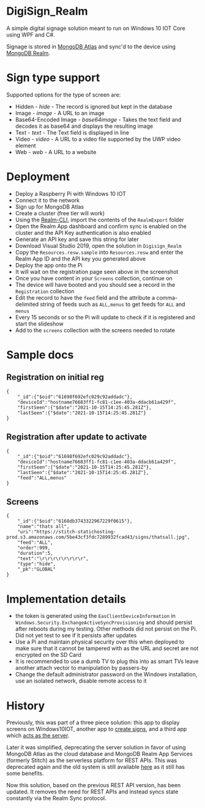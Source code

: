 # DigiSign_Realm
 
A simple digital signage solution meant to run on Windows 10 IOT Core using WPF and C#. 

Signage is stored in [MongoDB Atlas](https://www.mongodb.com/cloud/atlas) and sync'd to the device using [MongoDB Realm](https://www.mongodb.com/realm).

# Sign type support

Supported options for the type of screen are:
* Hidden - _hide_ - The record is ignored but kept in the database
* Image - _image_ - A URL to an image
* Base64-Encoded Image - _base64image_ - Takes the text field and decodes it as base64 and displays the resulting image
* Text - _text_ - The Text field is displayed in line
* Video - _video_ - A URL to a video file supported by the UWP video element
* Web - _web_ - A URL to a website

# Deployment
* Deploy a Raspberry Pi with Windows 10 IOT
* Connect it to the network
* Sign up for MongoDB Atlas 
* Create a cluster (free tier will work)
* Using the [Realm-CLI](https://docs.mongodb.com/realm/cli/), import the contents of the `RealmExport` folder
* Open the Realm App dashboard and confirm sync is enabled on the cluster and the API Key authentication is also enabled
* Generate an API key and save this string for later
* Download Visual Studio 2019, open the solution in `Digisign_Realm`
* Copy the `Resources.resw.sample` into `Resources.resw` and enter the Realm App ID and the API key you generated above
* Deploy the app onto the Pi
* It will wait on the registration page seen above in the screenshot
* Once you have content in your `Screens` collection, continue on
* The device will have booted and you should see a record in the  `Registration` collection
* Edit the record to have the `feed` field and the attribute a comma-delimited string of feeds such as `ALL,menus` to get feeds for `ALL` and `menus`
* Every 15 seconds or so the Pi will update to check if it is registered and start the slideshow
* Add to the `screens` collection with the screens needed to rotate

# Sample docs
## Registration on initial reg
```
{
    "_id":{"$oid":"61698f692efc029c92addadc"},
    "deviceId":"hostname76683ff1-fc81-c1ee-403a-ddacb61a429f",
    "firstSeen":{"$date":"2021-10-15T14:25:45.281Z"},
    "lastSeen":{"$date":"2021-10-15T14:25:45.281Z"}
}
```

## Registration after update to activate
```
{
    "_id":{"$oid":"61698f692efc029c92addadc"},
    "deviceId":"hostname76683ff1-fc81-c1ee-403a-ddacb61a429f",
    "firstSeen":{"$date":"2021-10-15T14:25:45.281Z"},
    "lastSeen":{"$date":"2021-10-15T14:25:45.281Z"},
    "feed":"ALL,menus"
}
```

## Screens
```
{
    "_id":{"$oid":"6168db3743322967229f0615"},
    "name":"thats all",
    "uri":"https://stitch-statichosting-prod.s3.amazonaws.com/5be43cf3fdc7289932fcad43/signs/thatsall.jpg",
    "feed":"ALL",
    "order":999,
    "duration":5,
    "text":"\r\r\r\r\r\r\r\r",
    "type":"hide",
    "_pk":"GLOBAL"
}
```

# Implementation details
* the token is generated using the `EasClientDeviceInformation` in `Windows.Security.ExchangeActiveSyncProvisioning` and should persist after reboots during my testing. Other methods did not persist on the Pi. Did not yet test to see if it persists after updates
* Use a Pi and maintain physical security over this when deployed to make sure that it cannot be tampered with as the URL and secret are not encrypted on the SD Card
* It is recommended to use a dumb TV to plug this into as smart TVs leave another attach vector to manipulation by passers-by
* Change the default administrator password on the Windows installation, use an isolated network, disable remote access to it

# History

Previously, this was part of a three piece solution: this app to display screens on Windows10IOT, another app to [create signs](https://github.com/graboskyc/CarniDigiSign_App), and a third app which [acts as the server](https://github.com/graboskyc/CarniDigiSign_Server).

Later it was simplified, deprecating the server solution in favor of using MongoDB Atlas as the cloud database and MongoDB Realm App Services (formerly Stitch) as the serverless platform for REST APIs. This was deprecated again and the old system is still available [here](https://github.com/graboskyc/CarniDigiSign_IOT) as it still has some benefits.

Now this solution, based on the previous REST API version, has been updated. It removes the need for REST APIs and instead syncs state constantly via the Realm Sync protocol.
